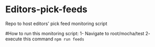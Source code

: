 # Editors-pick-feeds
Repo to host editors' pick feed monitoring script

#How to run this monitoring script:
1- Navigate to root/mocha/test
2- execute this command ```npm run feeds```
